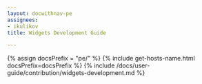 ```yaml
---
layout: docwithnav-pe
assignees:
- ikulikov
title: Widgets Development Guide

---
```


{% assign docsPrefix = "pe/" %}
{% include get-hosts-name.html docsPrefix=docsPrefix %}
{% include /docs/user-guide/contribution/widgets-development.md %}